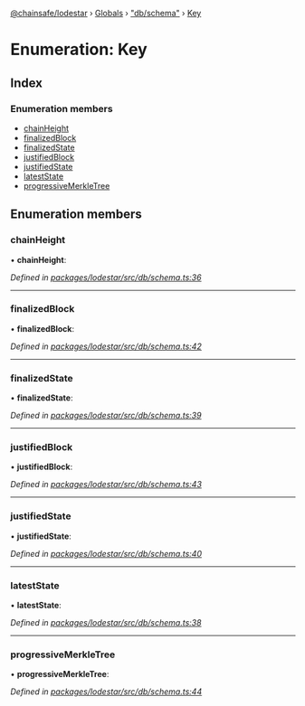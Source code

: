 [@chainsafe/lodestar](../README.md) › [Globals](../globals.md) › ["db/schema"](../modules/_db_schema_.md) › [Key](_db_schema_.key.md)

# Enumeration: Key

## Index

### Enumeration members

* [chainHeight](_db_schema_.key.md#chainheight)
* [finalizedBlock](_db_schema_.key.md#finalizedblock)
* [finalizedState](_db_schema_.key.md#finalizedstate)
* [justifiedBlock](_db_schema_.key.md#justifiedblock)
* [justifiedState](_db_schema_.key.md#justifiedstate)
* [latestState](_db_schema_.key.md#lateststate)
* [progressiveMerkleTree](_db_schema_.key.md#progressivemerkletree)

## Enumeration members

###  chainHeight

• **chainHeight**:

*Defined in [packages/lodestar/src/db/schema.ts:36](https://github.com/ChainSafe/lodestar/blob/2fb982b/packages/lodestar/src/db/schema.ts#L36)*

___

###  finalizedBlock

• **finalizedBlock**:

*Defined in [packages/lodestar/src/db/schema.ts:42](https://github.com/ChainSafe/lodestar/blob/2fb982b/packages/lodestar/src/db/schema.ts#L42)*

___

###  finalizedState

• **finalizedState**:

*Defined in [packages/lodestar/src/db/schema.ts:39](https://github.com/ChainSafe/lodestar/blob/2fb982b/packages/lodestar/src/db/schema.ts#L39)*

___

###  justifiedBlock

• **justifiedBlock**:

*Defined in [packages/lodestar/src/db/schema.ts:43](https://github.com/ChainSafe/lodestar/blob/2fb982b/packages/lodestar/src/db/schema.ts#L43)*

___

###  justifiedState

• **justifiedState**:

*Defined in [packages/lodestar/src/db/schema.ts:40](https://github.com/ChainSafe/lodestar/blob/2fb982b/packages/lodestar/src/db/schema.ts#L40)*

___

###  latestState

• **latestState**:

*Defined in [packages/lodestar/src/db/schema.ts:38](https://github.com/ChainSafe/lodestar/blob/2fb982b/packages/lodestar/src/db/schema.ts#L38)*

___

###  progressiveMerkleTree

• **progressiveMerkleTree**:

*Defined in [packages/lodestar/src/db/schema.ts:44](https://github.com/ChainSafe/lodestar/blob/2fb982b/packages/lodestar/src/db/schema.ts#L44)*
